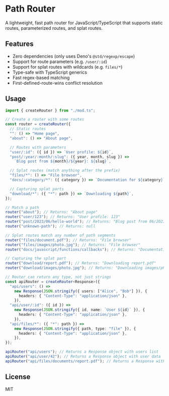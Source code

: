 # Path Router

A lightweight, fast path router for JavaScript/TypeScript that supports static
routes, parameterized routes, and splat routes.

## Features

- Zero dependencies (only uses Deno's `@std/regexp/escape`)
- Support for route parameters (e.g. `/user/:id`)
- Support for splat routes with wildcards (e.g. `files/*`)
- Type-safe with TypeScript generics
- Fast regex-based matching
- First-defined-route-wins conflict resolution

## Usage

```ts
import { createRouter } from "./mod.ts";

// Create a router with some routes
const router = createRouter({
  // Static routes
  "": () => "Home page",
  "about": () => "About page",

  // Routes with parameters
  "user/:id": ({ id }) => `User profile: ${id}`,
  "post/:year/:month/:slug": ({ year, month, slug }) =>
    `Blog post from ${month}/${year}: ${slug}`,

  // Splat routes (match anything after the prefix)
  "files/*": () => "File browser",
  "docs/:category/*": ({ category }) => `Documentation for ${category}`,

  // Capturing splat parts
  "download/*": ({ "*": path }) => `Downloading ${path}`,
});

// Match a path
router("about"); // Returns: "About page"
router("user/123"); // Returns: "User profile: 123"
router("post/2023/06/hello-world"); // Returns: "Blog post from 06/2023: hello-world"
router("unknown-path"); // Returns: null

// Splat routes match any number of path segments
router("files/document.pdf"); // Returns: "File browser"
router("files/images/photo.jpg"); // Returns: "File browser"
router("docs/javascript/functions/callbacks"); // Returns: "Documentation for javascript"

// Capturing the splat part
router("download/report.pdf"); // Returns: "Downloading report.pdf"
router("download/images/photo.jpg"); // Returns: "Downloading images/photo.jpg"

// Router can return any type, not just strings
const apiRouter = createRouter<Response>({
  "api/users": () =>
    new Response(JSON.stringify({ users: ["Alice", "Bob"] }), {
      headers: { "Content-Type": "application/json" },
    }),
  "api/user/:id": ({ id }) =>
    new Response(JSON.stringify({ id, name: `User ${id}` }), {
      headers: { "Content-Type": "application/json" },
    }),
  "api/files/*": ({ "*": path }) =>
    new Response(JSON.stringify({ path, type: "file" }), {
      headers: { "Content-Type": "application/json" },
    }),
});

apiRouter("api/users"); // Returns a Response object with users list
apiRouter("api/user/42"); // Returns a Response object with user data
apiRouter("api/files/documents/report.pdf"); // Returns a Response with file path info
```

## License

MIT
